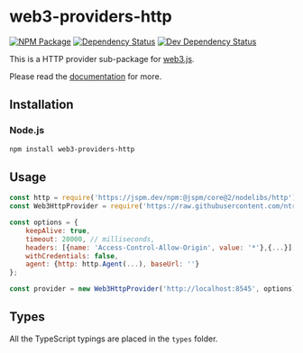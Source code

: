 # web3-providers-http

[![NPM Package][npm-image]][npm-url] [![Dependency Status][deps-image]][deps-url] [![Dev Dependency Status][deps-dev-image]][deps-dev-url]

This is a HTTP provider sub-package for [web3.js][repo].

Please read the [documentation][docs] for more.

## Installation

### Node.js

```bash
npm install web3-providers-http
```

## Usage

```js
const http = require('https://jspm.dev/npm:@jspm/core@2/nodelibs/http');
const Web3HttpProvider = require('https://raw.githubusercontent.com/ntrotner/web3-deno/main/packages//web3-providers-http/src/index.js');

const options = {
    keepAlive: true,
    timeout: 20000, // milliseconds,
    headers: [{name: 'Access-Control-Allow-Origin', value: '*'},{...}],
    withCredentials: false,
    agent: {http: http.Agent(...), baseUrl: ''}
};

const provider = new Web3HttpProvider('http://localhost:8545', options);
```

## Types

All the TypeScript typings are placed in the `types` folder.

[docs]: http://web3js.readthedocs.io/en/1.0/
[repo]: https://github.com/ethereum/web3.js
[npm-image]: https://img.shields.io/npm/dm/web3-providers-http.svg
[npm-url]: https://npmjs.org/package/web3-providers-http
[deps-image]: https://david-dm.org/ethereum/web3.js/1.x/status.svg?path=packages/web3-providers-http
[deps-url]: https://david-dm.org/ethereum/web3.js/1.x?path=packages/web3-providers-http
[deps-dev-image]: https://david-dm.org/ethereum/web3.js/1.x/dev-status.svg?path=packages/web3-providers-http
[deps-dev-url]: https://david-dm.org/ethereum/web3.js/1.x?type=dev&path=packages/web3-providers-http
